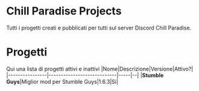 # Chill Paradise Projects
Tutti i progetti creati e pubblicati per tutti sul server Discord Chill Paradise.

# Progetti
Qui una lista di progetti attivi e inattivi
|Nome|Descrizione|Versione|Attivo?|
|----------------|----------------------------|-----|--|
|**Stumble Guys**|Miglior mod per Stumble Guys|1.6.3|Si|
